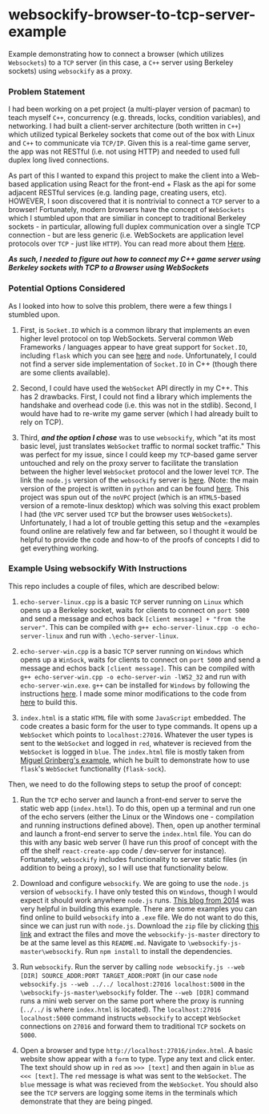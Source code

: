 # websockify-browser-to-tcp-server-example
Example demonstrating how to connect a browser (which utilizes `Websockets`) to a `TCP` server (in this case, a `C++` server using Berkeley sockets) using `websockify` as a proxy.

### Problem Statement
I had been working on a pet project (a multi-player version of pacman) to teach myself `C++`, concurrency (e.g. threads, locks, condition variables), and networking. I had built a client-server architecture (both written in `C++`) which utilized typical Berkeley sockets that come out of the box with Linux and `C++` to communicate via `TCP/IP`. Given this is a real-time game server, the app was not RESTful (i.e. not using HTTP) and needed to used full duplex long lived connections.

As part of this I wanted to expand this project to make the client into a Web-based application using React for the front-end + Flask as the api for some adjacent RESTful services (e.g. landing page, creating users, etc). HOWEVER, I soon discovered that it is nontrivial to connect a `TCP` server to a browser! Fortunately, modern browsers have the concept of `WebSockets` which I stumbled upon that are similiar in concept to traditional Berkeley sockets - in particular, allowing full duplex communication over a single TCP connection - but are less generic (i.e. WebSockets are application level protocols over `TCP` - just like `HTTP`). You can read more about them [Here](https://en.wikipedia.org/wiki/WebSocket).

***As such, I needed to figure out how to connect my C++ game server using Berkeley sockets with TCP to a Browser using WebSockets***

### Potential Options Considered

As I looked into how to solve this problem, there were a few things I stumbled upon. 

1. First, is `Socket.IO` which is a common library that implements an even higher level protocol on top WebSockets. Serveral common Web Frameworks / languages appear to have     great support for `Socket.IO`, including `flask` which you can see [here](https://flask-socketio.readthedocs.io/en/latest/) and `node`. Unfortunately, I could not find a          server side implementation of `Socket.IO` in C++ (though there are some clients available).
 
2. Second, I could have used the `WebSocket` API directly in my C++. This has 2 drawbacks. First, I could not find a  library which implements the handshake and overhead        code (i.e. this was not in the stdlib). Second, I would have had to re-write my game server (which I had already built to rely on TCP). 

3. Third, ***and the option I chose*** was to use `websockify`, which "at its most basic level, just translates `WebSocket` traffic to normal socket traffic." This was perfect for my issue, since I could keep my `TCP`-based game server untouched and rely on the proxy server to facilitate the translation between the higher level `WebSocket` protocol and the lower level `TCP`. The link the `node.js` version of the `websockify` server is [here](https://github.com/novnc/websockify-js). (Note: the main version of the project is written in `python` and can be found [here](https://github.com/novnc/websockify). This project was spun out of the `noVPC` project (which is an `HTML5`-based version of a remote-linux desktop) which was solving this exact problem I had (the `VPC` server used `TCP` but the browser uses `WebSockets`). Unfortunately, I had a lot of trouble getting this setup and the =examples found online are relatively few and far between, so I thought it would be helpful to provide the code and how-to of the proofs of concepts I did to get everything working.
 
### Example Using websockify With Instructions

This repo includes a couple of files, which are described below:

1. `echo-server-linux.cpp` is a basic `TCP` server running on `Linux` which opens up a Berkeley socket, waits for clients to connect on `port 5000` and send a message and echos back `[client message] + "from the server"`. This can be compiled with `g++ echo-server-linux.cpp -o echo-server-linux` and run with `.\echo-server-linux`.

2. `echo-server-win.cpp` is a basic `TCP` server running on `Windows` which opens up a `WinSock`, waits for clients to connect on `port 5000` and send a message and echos back `[client message]`. This can be compiled with `g++ echo-server-win.cpp -o echo-server-win -lWS2_32` and run with `echo-server-win.exe`. `g++` can be installed for `Windows` by following the instructions [here](https://www3.cs.stonybrook.edu/~alee/g++/g++.html). I made some minor modifications to the code from [here](`https://docs.microsoft.com/en-us/windows/win32/winsock/complete-server-code?redirectedfrom=MSDN`) to build this.

3. `index.html` is a static `HTML` file with some `JavaScript` embedded. The code creates a basic form for the user to type commands. It opens up a `WebSocket` which points to `localhost:27016`. Whatever the user types is sent to the `WebSocket` and logged in `red`, whatever is recieved from the `WebSocket` is logged in `blue`. The `index.html` file is mostly taken from [Miguel Grinberg's example](https://github.com/miguelgrinberg/flask-sock/tree/main/example/templates), which he built to demonstrate how to use `flask`'s `WebSocket` functionality (`flask-sock`).

Then, we need to do the following steps to setup the proof of concept:

1. Run the `TCP` echo server and launch a front-end server to serve the static web app (`index.html`). To do this, open up a terminal and run one of the echo servers (either the Linux or the Windows one - compilation and running instructions defined above). Then, open up another terminal and launch a front-end server to serve the `index.html` file. You can do this with any basic web server (I have run this proof of concept with the off the shelf `react-create-app` code / dev-server for instance). Fortunately, `websockify` includes functionality to server static files (in addition to being a proxy), so I will use that functionality below.

2. Download and configure `websockify`. We are going to use the `node.js` version of `websockify`. I have only tested this on `Windows`, though I would expect it should work anywhere `node.js` runs. [This blog from 2014](https://barkingbogart.wordpress.com/2014/10/08/use-websockify-in-windows/) was very helpful in building this example. There are some examples you can find online to build `websockify` into a `.exe` file. We do not want to do this, since we can just run with `node.js`. Download the `zip` file by clicking [this link](https://github.com/novnc/websockify-js/archive/refs/heads/master.zip) and extract the files and move the `websockify-js-master` directory to be at the same level as this `README.md`. Navigate to `\websockify-js-master\websockify`. Run `npm install` to install the dependencies. 
 
3. Run `websockify`. Run the server by calling `node websockify.js --web [DIR] SOURCE_ADDR:PORT TARGET_ADDR:PORT` (in our case `node websockify.js --web ../../ localhost:27016 localhost:5000` in the `\websockify-js-master\websockify` folder. The `--web [DIR]` command runs a mini web server on the same port where the proxy is running (`../../` is where `index.html` is located). The `localhost:27016 localhost:5000` command instructs `websockify` to accept `WebSocket` connections on `27016` and forward them to traditional `TCP` sockets on `5000`.

4. Open a browser and type `http://localhost:27016/index.html`. A basic website show appear with a `form` to type. Type any text and click enter. The text should show up in `red` as `>>> [text]` and then again in `blue` as `<<< [text]`. The `red` message is what was sent to the `WebSocket`. The `blue` message is what was recieved from the `WebSocket`. You should also see the `TCP` servers are logging some items in the terminals which demonstrate that they are being pinged.
